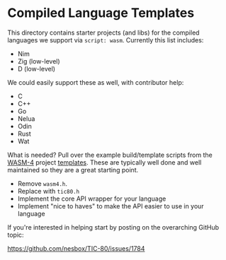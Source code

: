 # Compiled Language Templates

This directory contains starter projects (and libs) for the compiled languages we support via `script: wasm`.  Currently this list includes:

- Nim
- Zig (low-level)
- D (low-level)

We could easily support these as well, with contributor help:

- C
- C++
- Go
- Nelua
- Odin
- Rust
- Wat

What is needed?  Pull over the example build/template scripts from the [WASM-4](https://wasm4.org) project [templates](https://github.com/aduros/wasm4/tree/main/cli/assets/templates).  These are typically well done and well maintained so they are a great starting point.

- Remove `wasm4.h`.  
- Replace with `tic80.h`
- Implement the core API wrapper for your language
- Implement "nice to haves" to make the API easier to use in your language

If you're interested in helping start by posting on the overarching GitHub topic:

https://github.com/nesbox/TIC-80/issues/1784


